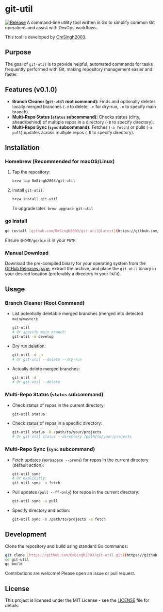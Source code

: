 # git-util

[![Release](https://img.shields.io/github/v/release/OmSingh2003/git-util)](https://github.com/OmSingh2003/git-util/releases/latest)
A command-line utility tool written in Go to simplify common Git operations and assist with DevOps workflows.

This tool is developed by [OmSingh2003](https://github.com/OmSingh2003).

## Purpose
The goal of `git-util` is to provide helpful, automated commands for tasks frequently performed with Git, making repository management easier and faster.

## Features (v0.1.0)

* **Branch Cleaner (`git-util` root command):** Finds and optionally deletes locally merged branches (`-d` to delete, `-n` for dry-run, `-m` to specify main branch).
* **Multi-Repo Status (`status` subcommand):** Checks status (dirty, ahead/behind) of multiple repos in a directory (`-D` to specify directory).
* **Multi-Repo Sync (`sync` subcommand):** Fetches (`-a fetch`) or pulls (`-a pull`) updates across multiple repos (`-D` to specify directory).

## Installation

### Homebrew (Recommended for macOS/Linux)

1.  Tap the repository:
    ```bash
    brew tap OmSingh2003/git-util
    ```
2.  Install `git-util`:
    ```bash
    brew install git-util
    ```
    To upgrade later: `brew upgrade git-util`

### go install

```bash
go install [github.com/OmSingh2003/git-util@latest](https://github.com/OmSingh2003/git-util@latest)
```
Ensure `$HOME/go/bin` is in your `PATH`.

### Manual Download

Download the pre-compiled binary for your operating system from the [GitHub Releases page](https://github.com/OmSingh2003/git-util/releases/latest), extract the archive, and place the `git-util` binary in your desired location (preferably a directory in your `PATH`).

## Usage

### Branch Cleaner (Root Command)

* List potentially deletable merged branches (merged into detected `main`/`master`):
    ```bash
    git-util
    # Or specify main branch:
    git-util -m develop
    ```
* Dry run deletion:
    ```bash
    git-util -d -n
    # Or git-util --delete --dry-run
    ```
* Actually delete merged branches:
    ```bash
    git-util -d
    # Or git-util --delete
    ```

### Multi-Repo Status (`status` subcommand)

* Check status of repos in the current directory:
    ```bash
    git-util status
    ```
* Check status of repos in a specific directory:
    ```bash
    git-util status -D /path/to/your/projects
    # Or git-util status --directory /path/to/your/projects
    ```

### Multi-Repo Sync (`sync` subcommand)

* Fetch updates (`Workspace --prune`) for repos in the current directory (default action):
    ```bash
    git-util sync
    # Or explicitly:
    git-util sync -a fetch
    ```
* Pull updates (`pull --ff-only`) for repos in the current directory:
    ```bash
    git-util sync -a pull
    ```
* Specify directory and action:
    ```bash
    git-util sync -D /path/to/projects -a fetch
    ```

## Development

Clone the repository and build using standard Go commands:

```bash
git clone [https://github.com/OmSingh2003/git-util.git](https://github.com/OmSingh2003/git-util.git)
cd git-util
go build
```

Contributions are welcome! Please open an issue or pull request.

## License

This project is licensed under the MIT License - see the [LICENSE](LICENSE) file for details.
